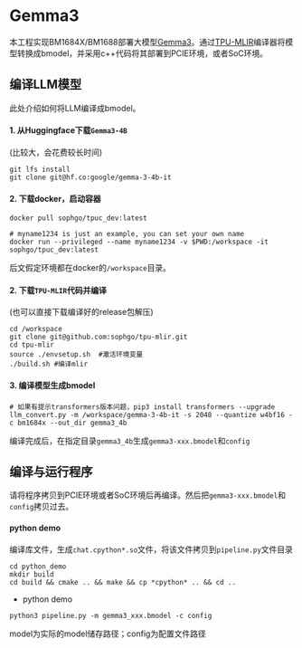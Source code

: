 # Gemma3

本工程实现BM1684X/BM1688部署大模型[Gemma3](https://huggingface.co/google/gemma-3-4b-it)。通过[TPU-MLIR](https://github.com/sophgo/tpu-mlir)编译器将模型转换成bmodel，并采用c++代码将其部署到PCIE环境，或者SoC环境。


## 编译LLM模型

此处介绍如何将LLM编译成bmodel。

#### 1. 从Huggingface下载`Gemma3-4B`

(比较大，会花费较长时间)

``` shell
git lfs install
git clone git@hf.co:google/gemma-3-4b-it
```

#### 2. 下载docker，启动容器

``` shell
docker pull sophgo/tpuc_dev:latest

# myname1234 is just an example, you can set your own name
docker run --privileged --name myname1234 -v $PWD:/workspace -it sophgo/tpuc_dev:latest
```
后文假定环境都在docker的`/workspace`目录。

#### 2. 下载`TPU-MLIR`代码并编译

(也可以直接下载编译好的release包解压)

``` shell
cd /workspace
git clone git@github.com:sophgo/tpu-mlir.git
cd tpu-mlir
source ./envsetup.sh  #激活环境变量
./build.sh #编译mlir
```

#### 3. 编译模型生成bmodel

``` shell
# 如果有提示transformers版本问题，pip3 install transformers --upgrade
llm_convert.py -m /workspace/gemma-3-4b-it -s 2048 --quantize w4bf16 -c bm1684x --out_dir gemma3_4b
```
编译完成后，在指定目录`gemma3_4b`生成`gemma3-xxx.bmodel`和`config`



## 编译与运行程序

请将程序拷贝到PCIE环境或者SoC环境后再编译。然后把`gemma3-xxx.bmodel`和`config`拷贝过去。

#### python demo

编译库文件，生成`chat.cpython*.so`文件，将该文件拷贝到`pipeline.py`文件目录

``` shell
cd python_demo
mkdir build 
cd build && cmake .. && make && cp *cpython* .. && cd ..
```

* python demo

``` shell
python3 pipeline.py -m gemma3_xxx.bmodel -c config 
```
model为实际的model储存路径；config为配置文件路径
